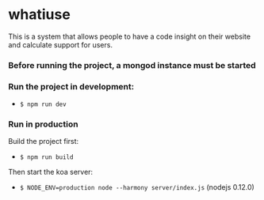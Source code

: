 # whatiuse
This is a system that allows people to have a code insight on their website and calculate support for users.

### Before running the project, a mongod instance must be started

### Run the project in development:

* `$ npm run dev`

### Run in production

Build the project first:

* `$ npm run build`

Then start the koa server:

* `$ NODE_ENV=production node --harmony server/index.js` (nodejs 0.12.0)